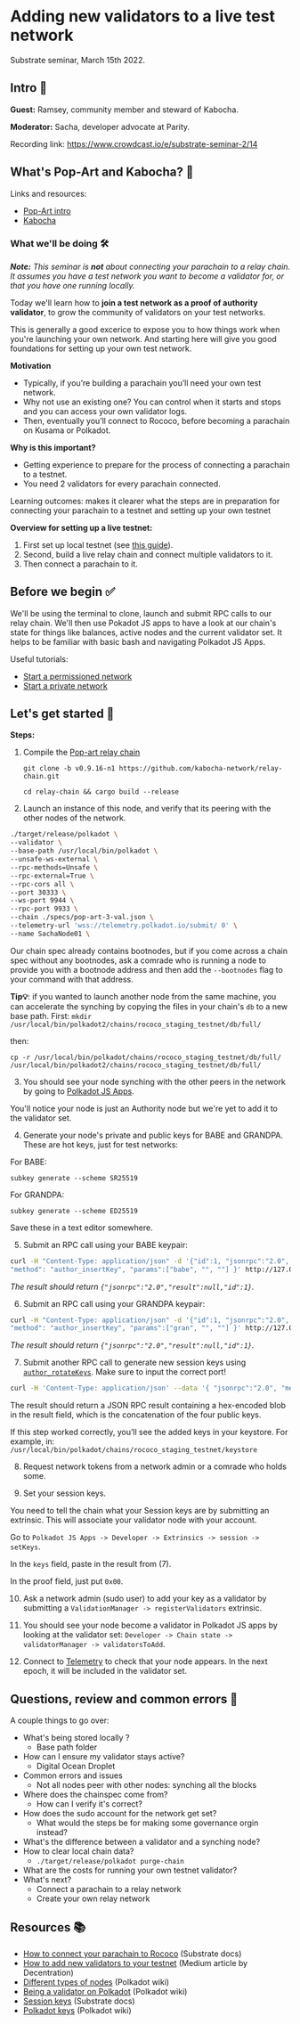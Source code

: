 # Adding new validators to a live test network

Substrate seminar, March 15th 2022.

## Intro 👋 

**Guest:** Ramsey, community member and steward of Kabocha.

**Moderator:** Sacha, developer advocate at Parity.

Recording link: https://www.crowdcast.io/e/substrate-seminar-2/14

## What's Pop-Art and Kabocha? 👀 

Links and resources:
- [Pop-Art intro](https://app.subsocial.network/5779/kabocha-playground-of-possibilities-december-update-27838)
- [Kabocha](https://www.kabocha.network/)

### What we'll be doing 🛠 

_**Note:** This seminar is **not** about connecting your parachain to a relay chain. It assumes you have a test network you want to become a validator for, or that you have one running locally._

Today we'll learn how to **join a test network as a proof of authority validator**, to grow the community of validators on your test networks.

This is generally a good excerice to expose you to how things work when you're launching your own network. 
And starting here will give you good foundations for setting up your own test network.

**Motivation**

- Typically, if you’re building a parachain you’ll need your own test network.
- Why not use an existing one? You can control when it starts and stops and you can access your own validator logs.
- Then, eventually you’ll connect to Rococo, before becoming a parachain on Kusama or Polkadot.

**Why is this important?**

- Getting experience to prepare for the process of connecting a parachain to a testnet.
- You need 2 validators for every parachain connected.

Learning outcomes: makes it clearer what the steps are in preparation for connecting your parachain to a testnet and setting up your own testnet

**Overview for setting up a live testnet:**

1. First set up local testnet (see [this guide](https://docs.substrate.io/tutorials/v3/cumulus/polkadot-launch/)).
2. Second, build a live relay chain and connect multiple validators to it.
3. Then connect a parachain to it.

## Before we begin ✅

We'll be using the terminal to clone, launch and submit RPC calls to our relay chain. 
We'll then use Pokadot JS apps to have a look at our chain's state for things like balances, active nodes and the current validator set.
It helps to be familiar with basic bash and navigating Polkadot JS Apps.

Useful tutorials:

- [Start a permissioned network](https://docs.substrate.io/tutorials/v3/permissioned-network/)
- [Start a private network](https://docs.substrate.io/tutorials/v3/private-network/)

## Let's get started 🌟 

**Steps:**

1. Compile the [Pop-art relay chain](https://github.com/kabocha-network/relay-chain)
    
    `git clone -b v0.9.16-n1 https://github.com/kabocha-network/relay-chain.git`
    
    `cd relay-chain && cargo build --release`    
    
2. Launch an instance of this node, and verify that its peering with the other nodes of the network.

```bash
./target/release/polkadot \
--validator \
--base-path /usr/local/bin/polkadot \
--unsafe-ws-external \
--rpc-methods=Unsafe \
--rpc-external=True \
--rpc-cors all \
--port 30333 \
--ws-port 9944 \
--rpc-port 9933 \
--chain ./specs/pop-art-3-val.json \
--telemetry-url 'wss://telemetry.polkadot.io/submit/ 0' \
--name SachaNode01 \
```

Our chain spec already contains bootnodes, but if you come across a chain spec without any bootnodes, ask a comrade who is running a node to provide you with a bootnode address and then add the `--bootnodes` flag to your command with that address.

**Tip💡**: if you wanted to launch another node from the same machine, you can accelerate the synching by copying the files in your chain's `db` to a new base path. First:
`mkdir /usr/local/bin/polkadot2/chains/rococo_staging_testnet/db/full/`

then:

`cp -r /usr/local/bin/polkadot/chains/rococo_staging_testnet/db/full/ /usr/local/bin/polkadot2/chains/rococo_staging_testnet/db/full/`

3. You should see your node synching with the other peers in the network by going to [Polkadot JS Apps](https://apps.decentration.org/?rpc=wss%3A%2F%2Fpopart1.jelliedowl.com#/explorer/node).

You'll notice your node is just an Authority node but we're yet to add it to the validator set.

4. Generate your node's private and public keys for BABE and GRANDPA. These are hot keys, just for test networks:

For BABE:

`subkey generate --scheme SR25519`

For GRANDPA:

`subkey generate --scheme ED25519`

Save these in a text editor somewhere.

5. Submit an RPC call using your BABE keypair:

```bash
curl -H "Content-Type: application/json" -d '{"id":1, "jsonrpc":"2.0", 
"method": "author_insertKey", "params":["babe", "", ""] }' http://127.0.0.1:9933
```

_The result should return `{"jsonrpc":"2.0","result":null,"id":1}`._

6. Submit an RPC call using your GRANDPA keypair:

```bash
curl -H "Content-Type: application/json" -d '{"id":1, "jsonrpc":"2.0", 
"method": "author_insertKey", "params":["gran", "", ""] }' http://127.0.0.1:9933
```

_The result should return `{"jsonrpc":"2.0","result":null,"id":1}`._

7. Submit another RPC call to generate new session keys using [`author_rotateKeys`](https://docs.substrate.io/rustdocs/latest/sc_rpc/author/trait.AuthorApi.html#tymethod.rotate_keys). Make sure to input the correct port! 

```bash
curl -H 'Content-Type: application/json' --data '{ "jsonrpc":"2.0", "method":"author_rotateKeys", "id":1 }' http://127.0.0.1:9933
```

The result should return a JSON RPC result containing a hex-encoded blob in the result field, which is the concatenation of the four public keys.

If this step worked correctly, you’ll see the added keys in your keystore. For example, in: `/usr/local/bin/polkadot/chains/rococo_staging_testnet/keystore`

8. Request network tokens from a network admin or a comrade who holds some.

9. Set your session keys.

You need to tell the chain what your Session keys are by submitting an extrinsic. This will associate your validator node with your account.

Go to `Polkadot JS Apps -> Developer -> Extrinsics -> session -> setKeys`. 

In the `keys` field, paste in the result from (7).

In the proof field, just put `0x00`.

10. Ask a network admin (sudo user) to add your key as a validator by submitting a `ValidationManager -> registerValidators` extrinsic.

11. You should see your node become a validator in Polkadot JS apps by looking at the validator set: 
`Developer -> Chain state -> validatorManager -> validatorsToAdd`.

12. Connect to [Telemetry](https://telemetry.polkadot.io/#/0xd693b58399f3666610f7fbd9d5fad9ad7ec24de1229a2cb0be6d47f8e1c17f41) to check that your node appears. In the next epoch, it will be included in the validator set.

## Questions, review and common errors 🤔

A couple things to go over:

- What's being stored locally ?
    - Base path folder
- How can I ensure my validator stays active? 
    - Digital Ocean Droplet 
- Common errors and issues
    - Not all nodes peer with other nodes: synching all the blocks
- Where does the chainspec come from?
    - How can I verify it's correct?
- How does the sudo account for the network get set?
    - What would the steps be for making some governance orgin instead?
- What's the difference between a validator and a synching node?
- How to clear local chain data?
    - `./target/release/polkadot purge-chain`
- What are the costs for running your own testnet validator? 
- What's next? 
    - Connect a parachain to a relay network
    - Create your own relay network

## Resources 📚
- [How to connect your parachain to Rococo](https://docs.substrate.io/tutorials/v3/cumulus/rococo/) (Substrate docs)
- [How to add new validators to your testnet](https://decentration.medium.com/set-up-public-relay-validators-with-a-partner-3ef409c675c7) (Medium article by Decentration)
- [Different types of nodes](https://wiki.polkadot.network/docs/maintain-sync#types-of-nodes) (Polkadot wiki)
- [Being a validator on Polkadot](https://wiki.polkadot.network/docs/maintain-index#validator) (Polkadot wiki)
- [Session keys](https://docs.substrate.io/v3/concepts/session-keys/) (Substrate docs)
- [Polkadot keys](https://wiki.polkadot.network/docs/learn-keys) (Polkadot wiki)
